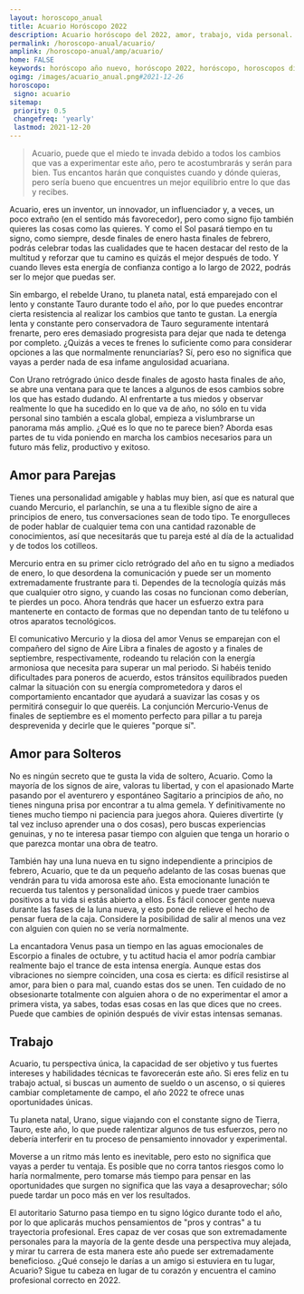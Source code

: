 ```yaml
---
layout: horoscopo_anual
title: Acuario Horóscopo 2022 
description: Acuario horóscopo del 2022, amor, trabajo, vida personal. Todas las predicciones para Acuario 2022 gratis. Disfruta este año nuevo.
permalink: /horoscopo-anual/acuario/
amplink: /horoscopo-anual/amp/acuario/
home: FALSE
keywords: horóscopo año nuevo, horóscopo 2022, horóscopo, horoscopos diarios gratis del dia de hoy, horóscopo diario gratis,horóscopo ano nuevo 2022, horóscopo esperanza gracia, horoscopo Acuario 2022, horoscop, horóscopos gratis, horoscopo Acuario, horoscopo Acuario 2022 gratis, Tarot, Astrologia, Zodíaco, Acuario, horoscopo gratis,tarot en femenino,videncia gratuita,horoscopos gratuitos,horóscopos, astrologia,videncia gratis
ogimg: /images/acuario_anual.png#2021-12-26
horoscopo:
 signo: acuario
sitemap:
 priority: 0.5
 changefreq: 'yearly'
 lastmod: 2021-12-20
---
```





> Acuario, puede que el miedo te invada debido a todos los cambios que vas a experimentar este año, pero te acostumbrarás y serán para bien. Tus encantos harán que conquistes cuando y dónde quieras, pero sería bueno que encuentres un mejor equilibrio entre lo que das y recibes.


Acuario, eres un inventor, un innovador, un influenciador y, a veces, un poco extraño (en el sentido más favorecedor), pero como signo fijo también quieres las cosas como las quieres. Y como el Sol pasará tiempo en tu signo, como siempre, desde finales de enero hasta finales de febrero, podrás celebrar todas las cualidades que te hacen destacar del resto de la multitud y reforzar que tu camino es quizás el mejor después de todo. Y cuando lleves esta energía de confianza contigo a lo largo de 2022, podrás ser lo mejor que puedas ser.

Sin embargo, el rebelde Urano, tu planeta natal, está emparejado con el lento y constante Tauro durante todo el año, por lo que puedes encontrar cierta resistencia al realizar los cambios que tanto te gustan. La energía lenta y constante pero conservadora de Tauro seguramente intentará frenarte, pero eres demasiado progresista para dejar que nada te detenga por completo. ¿Quizás a veces te frenes lo suficiente como para considerar opciones a las que normalmente renunciarías? Sí, pero eso no significa que vayas a perder nada de esa infame angulosidad acuariana.

Con Urano retrógrado único desde finales de agosto hasta finales de año, se abre una ventana para que te lances a algunos de esos cambios sobre los que has estado dudando. Al enfrentarte a tus miedos y observar realmente lo que ha sucedido en lo que va de año, no sólo en tu vida personal sino también a escala global, empieza a vislumbrarse un panorama más amplio. ¿Qué es lo que no te parece bien? Aborda esas partes de tu vida poniendo en marcha los cambios necesarios para un futuro más feliz, productivo y exitoso.

## Amor para Parejas

Tienes una personalidad amigable y hablas muy bien, así que es natural que cuando Mercurio, el parlanchín, se una a tu flexible signo de aire a principios de enero, tus conversaciones sean de todo tipo. Te enorgulleces de poder hablar de cualquier tema con una cantidad razonable de conocimientos, así que necesitarás que tu pareja esté al día de la actualidad y de todos los cotilleos.

Mercurio entra en su primer ciclo retrógrado del año en tu signo a mediados de enero, lo que desordena la comunicación y puede ser un momento extremadamente frustrante para ti. Dependes de la tecnología quizás más que cualquier otro signo, y cuando las cosas no funcionan como deberían, te pierdes un poco. Ahora tendrás que hacer un esfuerzo extra para mantenerte en contacto de formas que no dependan tanto de tu teléfono u otros aparatos tecnológicos.

El comunicativo Mercurio y la diosa del amor Venus se emparejan con el compañero del signo de Aire Libra a finales de agosto y a finales de septiembre, respectivamente, rodeando tu relación con la energía armoniosa que necesita para superar un mal periodo. Si habéis tenido dificultades para poneros de acuerdo, estos tránsitos equilibrados pueden calmar la situación con su energía comprometedora y daros el comportamiento encantador que ayudará a suavizar las cosas y os permitirá conseguir lo que queréis. La conjunción Mercurio-Venus de finales de septiembre es el momento perfecto para pillar a tu pareja desprevenida y decirle que le quieres "porque sí".

## Amor para Solteros

No es ningún secreto que te gusta la vida de soltero, Acuario. Como la mayoría de los signos de aire, valoras tu libertad, y con el apasionado Marte pasando por el aventurero y espontáneo Sagitario a principios de año, no tienes ninguna prisa por encontrar a tu alma gemela. Y definitivamente no tienes mucho tiempo ni paciencia para juegos ahora. Quieres divertirte (y tal vez incluso aprender una o dos cosas), pero buscas experiencias genuinas, y no te interesa pasar tiempo con alguien que tenga un horario o que parezca montar una obra de teatro.

También hay una luna nueva en tu signo independiente a principios de febrero, Acuario, que te da un pequeño adelanto de las cosas buenas que vendrán para tu vida amorosa este año. Esta emocionante lunación te recuerda tus talentos y personalidad únicos y puede traer cambios positivos a tu vida si estás abierto a ellos. Es fácil conocer gente nueva durante las fases de la luna nueva, y esto pone de relieve el hecho de pensar fuera de la caja. Considere la posibilidad de salir al menos una vez con alguien con quien no se vería normalmente.

La encantadora Venus pasa un tiempo en las aguas emocionales de Escorpio a finales de octubre, y tu actitud hacia el amor podría cambiar realmente bajo el trance de esta intensa energía. Aunque estas dos vibraciones no siempre coinciden, una cosa es cierta: es difícil resistirse al amor, para bien o para mal, cuando estas dos se unen. Ten cuidado de no obsesionarte totalmente con alguien ahora o de no experimentar el amor a primera vista, ya sabes, todas esas cosas en las que dices que no crees. Puede que cambies de opinión después de vivir estas intensas semanas.

## Trabajo

Acuario, tu perspectiva única, la capacidad de ser objetivo y tus fuertes intereses y habilidades técnicas te favorecerán este año. Si eres feliz en tu trabajo actual, si buscas un aumento de sueldo o un ascenso, o si quieres cambiar completamente de campo, el año 2022 te ofrece unas oportunidades únicas.

Tu planeta natal, Urano, sigue viajando con el constante signo de Tierra, Tauro, este año, lo que puede ralentizar algunos de tus esfuerzos, pero no debería interferir en tu proceso de pensamiento innovador y experimental.

Moverse a un ritmo más lento es inevitable, pero esto no significa que vayas a perder tu ventaja. Es posible que no corra tantos riesgos como lo haría normalmente, pero tomarse más tiempo para pensar en las oportunidades que surgen no significa que las vaya a desaprovechar; sólo puede tardar un poco más en ver los resultados.

El autoritario Saturno pasa tiempo en tu signo lógico durante todo el año, por lo que aplicarás muchos pensamientos de "pros y contras" a tu trayectoria profesional. Eres capaz de ver cosas que son extremadamente personales para la mayoría de la gente desde una perspectiva muy alejada, y mirar tu carrera de esta manera este año puede ser extremadamente beneficioso. ¿Qué consejo le darías a un amigo si estuviera en tu lugar, Acuario? Sigue tu cabeza en lugar de tu corazón y encuentra el camino profesional correcto en 2022.
